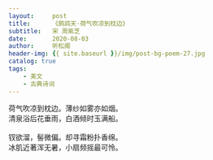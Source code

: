 ```yaml
---
layout:     post
title:      《鹧鸪天·荷气吹凉到枕边》
subtitle:   宋 周紫芝
date:       2020-08-03
author:     听松阁
header-img: {{ site.baseurl }}/img/post-bg-poem-27.jpg
catalog: true
tags:
    - 美文
    - 古典诗词
---
```



荷气吹凉到枕边。薄纱如雾亦如烟。<br>
清泉浴后花垂雨，白酒倾时玉满船。<br>
<br>
钗欲溜，髻微偏。却寻霜粉扑香绵。<br>
冰肌近著浑无暑，小扇频摇最可怜。<br>

